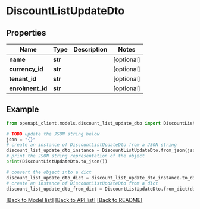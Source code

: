 # DiscountListUpdateDto


## Properties

Name | Type | Description | Notes
------------ | ------------- | ------------- | -------------
**name** | **str** |  | [optional] 
**currency_id** | **str** |  | [optional] 
**tenant_id** | **str** |  | [optional] 
**enrolment_id** | **str** |  | [optional] 

## Example

```python
from openapi_client.models.discount_list_update_dto import DiscountListUpdateDto

# TODO update the JSON string below
json = "{}"
# create an instance of DiscountListUpdateDto from a JSON string
discount_list_update_dto_instance = DiscountListUpdateDto.from_json(json)
# print the JSON string representation of the object
print(DiscountListUpdateDto.to_json())

# convert the object into a dict
discount_list_update_dto_dict = discount_list_update_dto_instance.to_dict()
# create an instance of DiscountListUpdateDto from a dict
discount_list_update_dto_from_dict = DiscountListUpdateDto.from_dict(discount_list_update_dto_dict)
```
[[Back to Model list]](../README.md#documentation-for-models) [[Back to API list]](../README.md#documentation-for-api-endpoints) [[Back to README]](../README.md)


